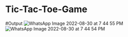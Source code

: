 # Tic-Tac-Toe-Game

#Output
![WhatsApp Image 2022-08-30 at 7 44 55 PM](https://user-images.githubusercontent.com/107808348/187461716-cd471aef-b2ee-4ae9-8a9e-55c1af61ee74.jpeg)
![WhatsApp Image 2022-08-30 at 7 44 54 PM](https://user-images.githubusercontent.com/107808348/187461739-ca15679f-9418-425e-bd21-fa9eb54e38b9.jpeg)
